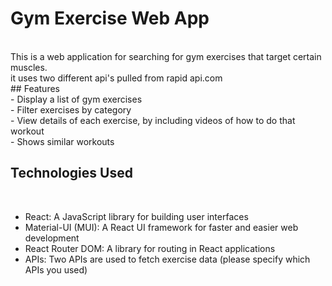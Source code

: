 # Gym Exercise Web App
<br>
This is a web application for searching for gym exercises that target certain muscles.
<br>
it uses two different api's pulled from rapid api.com

<br>
## Features
<br>
- Display a list of gym exercises<br>
- Filter exercises by category<br>
- View details of each exercise, by including videos of how to do that workout<br>
- Shows similar workouts
<br>

## Technologies Used
<br>

- React: A JavaScript library for building user interfaces<br>
- Material-UI (MUI): A React UI framework for faster and easier web development<br>
- React Router DOM: A library for routing in React applications<br>
- APIs: Two APIs are used to fetch exercise data (please specify which APIs you used)<br>
 
 

